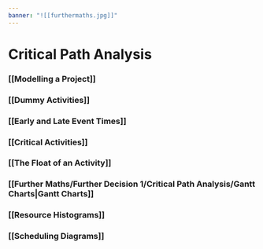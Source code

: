 ```yaml
---
banner: "![[furthermaths.jpg]]"
---
```

# Critical Path Analysis

### [[Modelling a Project]]

### [[Dummy Activities]]

### [[Early and Late Event Times]]

### [[Critical Activities]]

### [[The Float of an Activity]]

### [[Further Maths/Further Decision 1/Critical Path Analysis/Gantt Charts|Gantt Charts]]

### [[Resource Histograms]]

### [[Scheduling Diagrams]]